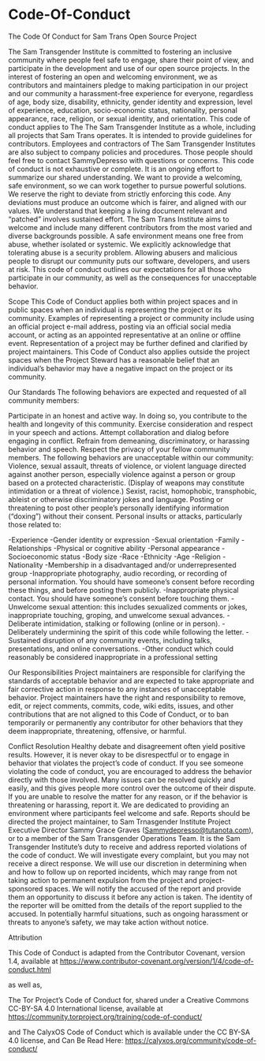# Code-Of-Conduct
The Code Of Conduct for Sam Trans Open Source Project

The Sam Transgender Institute is committed to fostering an inclusive community where people feel safe to engage, share their point of view, and participate in the development and use of our open source projects. In the interest of fostering an open and welcoming environment, we as contributors and maintainers pledge to making participation in our project and our community a harassment-free experience for everyone, regardless of age, body size, disability, ethnicity, gender identity and expression, level of experience, education, socio-economic status, nationality, personal appearance, race, religion, or sexual identity, and orientation. This code of conduct applies to The The Sam Transgender Institute as a whole, including all projects that Sam Trans operates. It is intended to provide guidelines for contributors. Employees and contractors of The Sam Transgender Institutes are also subject to company policies and procedures. Those people should feel free to contact SammyDepresso with questions or concerns. This code of conduct is not exhaustive or complete. It is an ongoing effort to summarize our shared understanding. We want to provide a welcoming, safe environment, so we can work together to pursue powerful solutions. We reserve the right to deviate from strictly enforcing this code. Any deviations must produce an outcome which is fairer, and aligned with our values. We understand that keeping a living document relevant and “patched” involves sustained effort. The Sam Trans Institute aims to welcome and include many different contributors from the most varied and diverse backgrounds possible. A safe environment means one free from abuse, whether isolated or systemic. We explicitly acknowledge that tolerating abuse is a security problem. Allowing abusers and malicious people to disrupt our community puts our software, developers, and users at risk. This code of conduct outlines our expectations for all those who participate in our community, as well as the consequences for unacceptable behavior.

Scope
This Code of Conduct applies both within project spaces and in public spaces when an individual is representing the project or its community. Examples of representing a project or community include using an official project e-mail address, posting via an official social media account, or acting as an appointed representative at an online or offline event. Representation of a project may be further defined and clarified by project maintainers. This Code of Conduct also applies outside the project spaces when the Project Steward has a reasonable belief that an individual’s behavior may have a negative impact on the project or its community.

Our Standards
The following behaviors are expected and requested of all community members:

Participate in an honest and active way. In doing so, you contribute to the health and longevity of this community.
Exercise consideration and respect in your speech and actions.
Attempt collaboration and dialog before engaging in conflict.
Refrain from demeaning, discriminatory, or harassing behavior and speech.
Respect the privacy of your fellow community members. The following behaviors are unacceptable within our community:
Violence, sexual assault, threats of violence, or violent language directed against another person, especially violence against a person or group based on a protected characteristic. (Display of weapons may constitute intimidation or a threat of violence.)
Sexist, racist, homophobic, transphobic, ableist or otherwise discriminatory jokes and language.
Posting or threatening to post other people’s personally identifying information (“doxing”) without their consent.
Personal insults or attacks, particularly those related to:

-Experience
-Gender identity or expression
-Sexual orientation
-Family
-Relationships
-Physical or cognitive ability
-Personal appearance
-Socioeconomic status
-Body size
-Race
-Ethnicity
-Age
-Religion
-Nationality
-Membership in a disadvantaged and/or underrepresented group
-Inappropriate photography, audio recording, or recording of personal information. You should have someone’s consent before recording these things, and before posting them publicly.
-Inappropriate physical contact. You should have someone’s consent before touching them.
-Unwelcome sexual attention: this includes sexualized comments or jokes, inappropriate touching, groping, and unwelcome sexual advances.
-Deliberate intimidation, stalking or following (online or in person).
-Deliberately undermining the spirit of this code while following the letter.
-Sustained disruption of any community events, including talks, presentations, and online conversations.
-Other conduct which could reasonably be considered inappropriate in a professional setting

Our Responsibilities
Project maintainers are responsible for clarifying the standards of acceptable behavior and are expected to take appropriate and fair corrective action in response to any instances of unacceptable behavior. Project maintainers have the right and responsibility to remove, edit, or reject comments, commits, code, wiki edits, issues, and other contributions that are not aligned to this Code of Conduct, or to ban temporarily or permanently any contributor for other behaviors that they deem inappropriate, threatening, offensive, or harmful.

Conflict Resolution
Healthy debate and disagreement often yield positive results. However, it is never okay to be disrespectful or to engage in behavior that violates the project’s code of conduct. If you see someone violating the code of conduct, you are encouraged to address the behavior directly with those involved. Many issues can be resolved quickly and easily, and this gives people more control over the outcome of their dispute. If you are unable to resolve the matter for any reason, or if the behavior is threatening or harassing, report it. We are dedicated to providing an environment where participants feel welcome and safe. Reports should be directed the project maintainer, to Sam Trnasgender Institute Project Executive Director Sammy Grace Graves (Sammydepresso@tutanota.com), or to a member of the Sam Transgender Operations Team. It is the Sam Transgender Institute’s duty to receive and address reported violations of the code of conduct. We will investigate every complaint, but you may not receive a direct response. We will use our discretion in determining when and how to follow up on reported incidents, which may range from not taking action to permanent expulsion from the project and project-sponsored spaces. We will notify the accused of the report and provide them an opportunity to discuss it before any action is taken. The identity of the reporter will be omitted from the details of the report supplied to the accused. In potentially harmful situations, such as ongoing harassment or threats to anyone’s safety, we may take action without notice. 

Attribution

This Code of Conduct is adapted from the Contributor Covenant, version 1.4, available at https://www.contributor-covenant.org/version/1/4/code-of-conduct.html

as well as,

The Tor Project’s Code of Conduct for, shared under a Creative Commons CC-BY-SA 4.0 International license, available at https://community.torproject.org/training/code-of-conduct/

and The CalyxOS Code of Conduct which is available under the CC BY-SA 4.0 license, and Can Be Read Here: https://calyxos.org/community/code-of-conduct/
